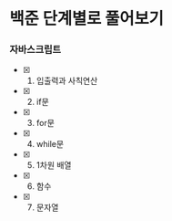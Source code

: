 # 백준 단계별로 풀어보기

### 자바스크립트

- [x] 1. 입출력과 사칙연산
- [x] 2. if문
- [x] 3. for문
- [x] 4. while문
- [x] 5. 1차원 배열
- [x] 6. 함수
- [x] 7. 문자열
